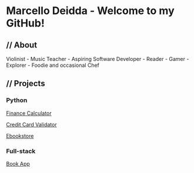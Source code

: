 # Marcello Deidda - Welcome to my GitHub!
## // About
Violinist - Music Teacher - Aspiring Software Developer - Reader - Gamer - Explorer - Foodie and occasional Chef
## // Projects
### Python
[Finance Calculator](https://github.com/MarcelloDeidda/finance-calculators)

[Credit Card Validator](https://github.com/MarcelloDeidda/credit-card-validator)

[Ebookstore](https://github.com/MarcelloDeidda/ebookstore)

### Full-stack
[Book App](https://github.com/MarcelloDeidda/bookApp)
